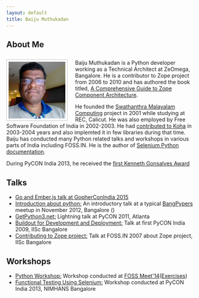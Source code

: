 ```yaml
---
layout: default
title: Baiju Muthukadan
---
```


## About Me

<p style="padding-top: 10px">
<img width="150px" style="float: left; margin-right: 20px; border: 1px solid #c0c0c0; padding: 5px;" src="/images/dallas_fall2014.jpg" />
Baiju Muthukadan is a Python developer working as a Technical
Architect at ZeOmega, Bangalore. He is a contributor to Zope project
from 2006 to 2010 and has authored the book
titled, <a href="http://muthukadan.net/docs/zca.html">A Comprehensive
Guide to Zope Component Architecture</a>.

He founded the <a href="http://smc.org.in/">Swathanthra Malayalam Computing</a>
project in 2001 while studying at REC, Calicut.  He was also employed
by Free Software Foundation of India in 2002-2003.  He had
<a href="http://koha-community.org/about/history/">contributed to Koha</a>
in 2003-2004 years and also implemted it in few libraries during that time.
Baiju has conducted many Python related talks and workshops in various parts of India
including FOSS.IN.  He is the author of
<a href="https://selenium-python.readthedocs.org">Selenium Python
documentation</a>.


During PyCON India 2013, he received the
<a href="https://in.pycon.org/2013/blog/baijum-first-kenneth-gonsalves-award-recipient/">
first Kenneth Gonsalves Award</a>

</p>

## Talks

<ul class="posts">
  <li><a href="http://muthukadan.net/golang/emberjs/gopherconindia-2015-talk.html">Go and Ember.js talk at GopherConIndia 2015</a></li>
  <li><a href="http://www.youtube.com/watch?v=lING02S6AAc">Introduction about python:</a> An introductory talk at a typical <a
  href="http://bangalore.python.org.in/">BangPypers</a> meetup in November 2012, Bangalore ()</a></li>
  <li><a href="http://www.youtube.com/watch?v=UEMjz5A_M5o">GetPython3.net:</a> Lightning talk at PyCON 2011, Atlanta</a></li>
  <li><a href="http://in.pycon.org/2009/talkfull/21/">Buildout for Development and Deployment:</a> Talk at first PyCON India 2009, IISc
  Bangalore</a></li>
  <li><a href="http://foss.in/2007/register/slides/Contributing_to_Zope_project_432.pdf">Contributing to Zope project:</a> Talk at FOSS.IN
  2007 about Zope project, IISc Bangalore</a></li>
</ul>

## Workshops

<ul class="posts">
  <li><a href="http://muthukadan.net/presentation/python_workshop/fossmeet14.pdf">Python Workshop:</a> Workshop conducted at
  <a href="http://fossmeet.in/2014/">FOSS Meet'14</a>(<a href="http://muthukadan.net/presentation/python_workshop/fossmeet14-exercises.pdf">Exercises</a>)</li>
  <li><a href="http://in.pycon.org/funnel/2013/5-functional-testing-using-selenium">Functional Testing Using Selenium:</a> Workshop
  conducted at PyCON India 2013, NIMHANS Bangalore</a></li>
</ul>
